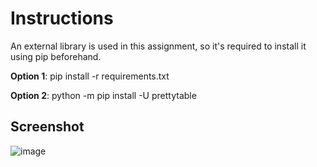 # Instructions

An external library is used in this assignment, so it's required to install it using pip beforehand.

**Option 1**: pip install -r requirements.txt

**Option 2**: python -m pip install -U prettytable

## Screenshot
![image](https://github.com/harryguiacorn/Introduction-to-Generative-AI-Part-1/assets/1398153/01e6b9fc-4ac3-43cf-b3cf-5c74fb860f7b)

